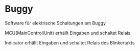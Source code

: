 # Buggy

Software für elektrische Schaltungen am Buggy

MCU(MainControllUnit) erhällt Eingaben und schaltet Relais

Indicator erhällt Eingaben und schaltet Relais des Blinkertakts

